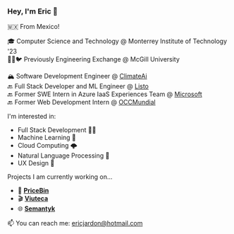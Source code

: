 ### Hey, I'm Eric 👋

<!--
**ericjardon/ericjardon** is a ✨ _special_ ✨ repository because its `README.md` (this file) appears on your GitHub profile.

Here are some ideas to get you started:

- 🔭 I’m currently working on ...
- 🌱 I’m currently learning ...
- 👯 I’m looking to collaborate on ...
- 🤔 I’m looking for help with ...
- 💬 Ask me about ...
- 📫 How to reach me: ...
- 😄 Pronouns: ...
- ⚡ Fun fact: ...
-->

🇲🇽 From Mexico!

🎓 Computer Science and Technology @ Monterrey Institute of Technology '23 <br/>
👨‍💻🐦 Previously Engineering Exchange @ McGill University

🏔 Software Development Engineer @ [ClimateAi](https://climate.ai/)  
🔙 Full Stack Developer and ML Engineer @ [Listo](https://listo.mx/)  
🔙 Former SWE Intern in Azure IaaS Experiences Team @ [Microsoft](https://microsoft.com)  
🔙 Former Web Development Intern @ [OCCMundial](https://www.occ.com.mx/)

I'm interested in:

- Full Stack Development 👨‍💻
- Machine Learning 🤖 
- Cloud Computing 🌩️
- Natural Language Processing 🧠
- UX Design 🎨

Projects I am currently working on...
- 🍜 [**PriceBin**](https://github.com/panasweb/pricebin)
- 🎬 [**Viuteca**](https://github.com/ericjardon/viuteca)
- 🌐 [**Semantyk**](https://www.semantyk.com/)

📫 You can reach me: ericjardon@hotmail.com
